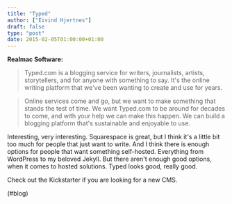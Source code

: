 ```yaml
---
title: "Typed"
author: ["Eivind Hjertnes"]
draft: false
type: "post"
date: 2015-02-05T01:00:00+01:00
---
```


**Realmac Software:**

> Typed.com is a blogging service for writers, journalists, artists,
> storytellers, and for anyone with something to say. It's the online
> writing platform that we've been wanting to create and use for years.

<!--quoteend-->

> Online services come and go, but we want to make something that stands
> the test of time. We want Typed.com to be around for decades to come,
> and with your help we can make this happen. We can build a blogging
> platform that's sustainable and enjoyable to use.

Interesting, very interesting. Squarespace is great, but I think it's a
little bit too much for people that just want to write. And I think
there is enough options for people that want something self-hosted.
Everything from WordPress to my beloved Jekyll. But there aren't enough
good options, when it comes to hosted solutions. Typed looks good,
really good.

Check out the Kickstarter if you are looking for a new CMS.

(#blog)
